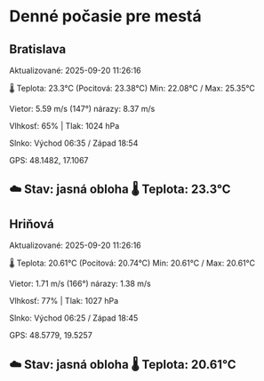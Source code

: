 ﻿# Denné počasie pre mestá

## Bratislava
Aktualizované: 2025-09-20 11:26:16

🌡️ Teplota: 23.3°C 
(Pocitová: 23.38°C)
Min: 22.08°C / Max: 25.35°C

Vietor: 5.59 m/s    (147°) 
nárazy: 8.37 m/s

Vlhkosť: 65% | Tlak: 1024 hPa

Slnko: Východ 06:35 / Západ 18:54

GPS: 48.1482, 17.1067

☁️ Stav: jasná obloha        🌡️ Teplota: 23.3°C
---

## Hriňová
Aktualizované: 2025-09-20 11:26:16

🌡️ Teplota: 20.61°C 
(Pocitová: 20.74°C)
Min: 20.61°C / Max: 20.61°C

Vietor: 1.71 m/s (166°)
nárazy: 1.38 m/s

Vlhkosť: 77% | Tlak: 1027 hPa

Slnko: Východ 06:25 / Západ 18:45

GPS: 48.5779, 19.5257

☁️ Stav: jasná obloha        🌡️ Teplota: 20.61°C
---
